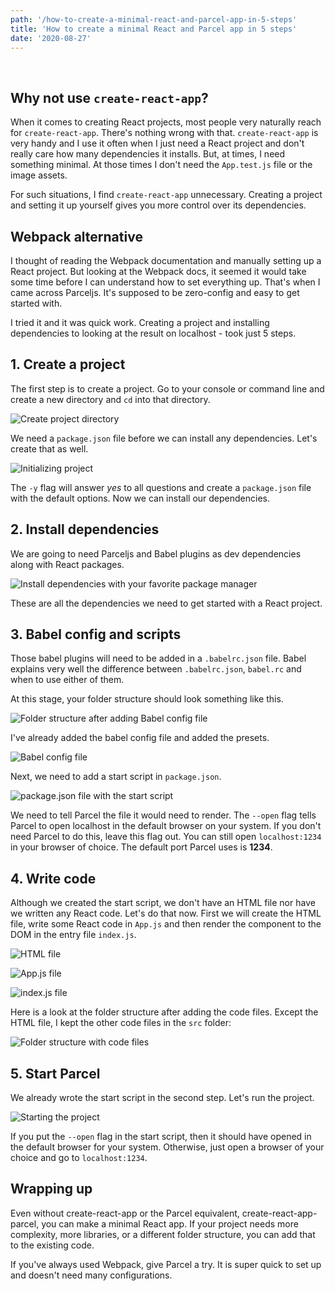 ```yaml
---
path: '/how-to-create-a-minimal-react-and-parcel-app-in-5-steps'
title: 'How to create a minimal React and Parcel app in 5 steps'
date: '2020-08-27'
---
```


<!-- ![Cover image]() -->

<br />

## Why not use `create-react-app`?
When it comes to creating React projects, most people very naturally reach for `create-react-app`. There's nothing wrong with that. `create-react-app` is very handy and I use it often when I just need a React project and don't really care how many dependencies it installs. But, at times, I need something minimal. At those times I don't need the `App.test.js` file or the image assets.

For such situations, I find `create-react-app` unnecessary. Creating a project and setting it up yourself gives you more control over its dependencies.

## Webpack alternative
I thought of reading the Webpack documentation and manually setting up a React project. But looking at the Webpack docs, it seemed it would take some time before I can understand how to set everything up. That's when I came across Parceljs. It's supposed to be zero-config and easy to get started with.

I tried it and it was quick work. Creating a project and installing dependencies to looking at the result on localhost - took just 5 steps. 

## 1. Create a project
The first step is to create a project. Go to your console or command line and create a new directory and `cd` into that directory.

![Create project directory](https://dev-to-uploads.s3.amazonaws.com/i/hkvbl287k07ownafuhxg.png)

We need a `package.json` file before we can install any dependencies. Let's create that as well.

![Initializing  project](https://dev-to-uploads.s3.amazonaws.com/i/e84b5btuhxgu9a756jpr.png)

The `-y` flag will answer *yes* to all questions and create a `package.json` file with the default options. Now we can install our dependencies.

## 2. Install dependencies
We are going to need Parceljs and Babel plugins as dev dependencies along with React packages.

![Install dependencies with your favorite package manager](https://dev-to-uploads.s3.amazonaws.com/i/0k7u6u5hhcoa1g89yr8l.png)

These are all the dependencies we need to get started with a React project.

## 3. Babel config and scripts
Those babel plugins will need to be added in a `.babelrc.json` file. Babel explains very well the difference between `.babelrc.json`, `babel.rc` and when to use either of them.

At this stage, your folder structure should look something like this.

![Folder structure after adding Babel config file](https://dev-to-uploads.s3.amazonaws.com/i/n2wsi43v82eoir6alc63.jpg)

I've already added the babel config file and added the presets.

![Babel config file](https://dev-to-uploads.s3.amazonaws.com/i/st8zmd36wplvilr5ib0x.png)

Next, we need to add a start script in `package.json`.

![package.json file with the start script](https://dev-to-uploads.s3.amazonaws.com/i/fmm0a1z85onncrvugukf.png)

We need to tell Parcel the file it would need to render. The `--open` flag tells Parcel to open localhost in the default browser on your system. If you don't need Parcel to do this, leave this flag out. You can still open `localhost:1234` in your browser of choice. The default port Parcel uses is **1234**.

## 4. Write code
Although we created the start script, we don't have an HTML file nor have we written any React code. Let's do that now. First we will create the HTML file, write some React code in `App.js` and then render the component to the DOM in the entry file `index.js`.

![HTML file](https://dev-to-uploads.s3.amazonaws.com/i/qvwz7660y5mw1evfoebj.png)

![App.js file](https://dev-to-uploads.s3.amazonaws.com/i/y3uplupnpap06nwjav9y.png)

![index.js file](https://dev-to-uploads.s3.amazonaws.com/i/asa96socpwd3u8b2x7gb.png)

Here is a look at the folder structure after adding the code files. Except the HTML file, I kept the other code files in the `src` folder:

![Folder structure with code files](https://dev-to-uploads.s3.amazonaws.com/i/vjw3kfuuxsfj9om3oc18.jpg)

## 5. Start Parcel
We already wrote the start script in the second step. Let's run the project.

![Starting the project](https://dev-to-uploads.s3.amazonaws.com/i/ryrfqaq3lahdejcp7e5o.png)

If you put the `--open` flag in the start script, then it should have opened in the default browser for your system. Otherwise, just open a browser of your choice and go to `localhost:1234`.

## Wrapping up
Even without create-react-app or the Parcel equivalent, create-react-app-parcel, you can make a minimal React app. If your project needs more complexity, more libraries, or a different folder structure, you can add that to the existing code.

If you've always used Webpack, give Parcel a try. It is super quick to set up and doesn't need many configurations.